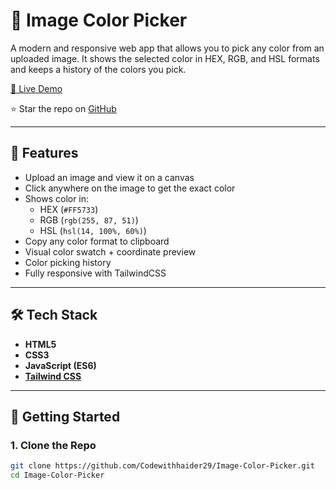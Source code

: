 # 🎨 Image Color Picker

A modern and responsive web app that allows you to pick any color from an uploaded image. It shows the selected color in HEX, RGB, and HSL formats and keeps a history of the colors you pick.

[🚀 Live Demo](https://your-deployment-link.netlify.app)  

⭐️ Star the repo on [GitHub](https://github.com/Codewithhaider29/Image-Color-Picker)

---

## 📸 Features

- Upload an image and view it on a canvas
- Click anywhere on the image to get the exact color
- Shows color in:
  - HEX (`#FF5733`)
  - RGB (`rgb(255, 87, 51)`)
  - HSL (`hsl(14, 100%, 60%)`)
- Copy any color format to clipboard
- Visual color swatch + coordinate preview
- Color picking history
- Fully responsive with TailwindCSS

---

## 🛠️ Tech Stack

- **HTML5**
- **CSS3**
- **JavaScript (ES6)**
- **[Tailwind CSS](https://tailwindcss.com/)**

---

## 🚀 Getting Started

### 1. Clone the Repo

```bash
git clone https://github.com/Codewithhaider29/Image-Color-Picker.git
cd Image-Color-Picker
